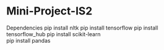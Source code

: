 # Mini-Project-IS2

Dependencies
pip install nltk
pip install tensorflow
pip install tensorflow_hub
pip install scikit-learn   
pip install pandas
